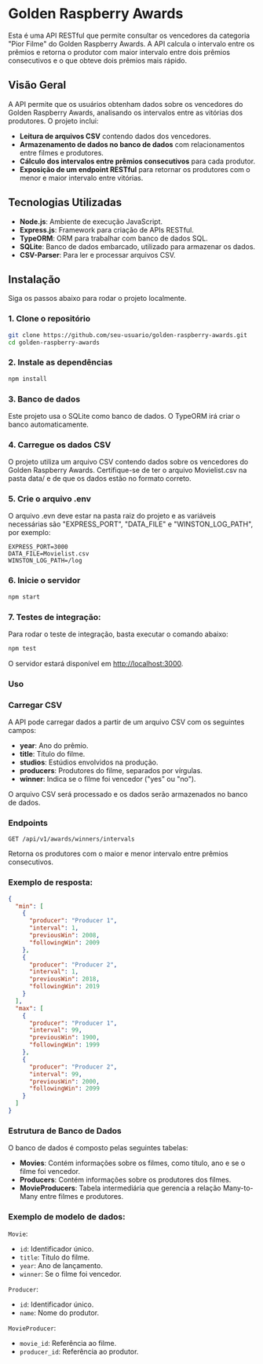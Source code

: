 # Golden Raspberry Awards

Esta é uma API RESTful que permite consultar os vencedores da categoria "Pior Filme" do Golden Raspberry Awards. A API calcula o intervalo entre os prêmios e retorna o produtor com maior intervalo entre dois prêmios consecutivos e o que obteve dois prêmios mais rápido.

## Visão Geral
A API permite que os usuários obtenham dados sobre os vencedores do Golden Raspberry Awards, analisando os intervalos entre as vitórias dos produtores. O projeto inclui:

* **Leitura de arquivos CSV** contendo dados dos vencedores.
* **Armazenamento de dados no banco de dados** com relacionamentos entre filmes e produtores.
* **Cálculo dos intervalos entre prêmios consecutivos** para cada produtor.
* **Exposição de um endpoint RESTful** para retornar os produtores com o menor e maior intervalo entre vitórias.

## Tecnologias Utilizadas
* **Node.js**: Ambiente de execução JavaScript.
* **Express.js**: Framework para criação de APIs RESTful.
* **TypeORM**: ORM para trabalhar com banco de dados SQL.
* **SQLite**: Banco de dados embarcado, utilizado para armazenar os dados.
* **CSV-Parser**: Para ler e processar arquivos CSV.

## Instalação
Siga os passos abaixo para rodar o projeto localmente.

### 1. Clone o repositório
```bash
git clone https://github.com/seu-usuario/golden-raspberry-awards.git
cd golden-raspberry-awards 
```
### 2. Instale as dependências
```bash
npm install
```
### 3. Banco de dados
Este projeto usa o SQLite como banco de dados. O TypeORM irá criar o banco automaticamente.

### 4. Carregue os dados CSV
O projeto utiliza um arquivo CSV contendo dados sobre os vencedores do Golden Raspberry Awards. Certifique-se de ter o arquivo Movielist.csv na pasta data/ e de que os dados estão no formato correto.

### 5. Crie o arquivo .env

O arquivo .evn deve estar na pasta raiz do projeto e as variáveis necessárias são "EXPRESS_PORT", "DATA_FILE" e "WINSTON_LOG_PATH", por exemplo:
```
EXPRESS_PORT=3000
DATA_FILE=Movielist.csv
WINSTON_LOG_PATH=/log
```

### 6. Inicie o servidor
```bash
npm start
```

### 7. Testes de integração:

Para rodar o teste de integração, basta executar o comando abaixo:

```bash
npm test
```

O servidor estará disponível em [http://localhost:3000](http://localhost:3000).

### Uso
### Carregar CSV
A API pode carregar dados a partir de um arquivo CSV com os seguintes campos:

* **year**: Ano do prêmio.
* **title**: Título do filme.
* **studios**: Estúdios envolvidos na produção.
* **producers**: Produtores do filme, separados por vírgulas.
* **winner**: Indica se o filme foi vencedor ("yes" ou "no").

O arquivo CSV será processado e os dados serão armazenados no banco de dados.

### Endpoints
`GET /api/v1/awards/winners/intervals`

Retorna os produtores com o maior e menor intervalo entre prêmios consecutivos.

### Exemplo de resposta:

```json
{
  "min": [
    {
      "producer": "Producer 1",
      "interval": 1,
      "previousWin": 2008,
      "followingWin": 2009
    },
    {
      "producer": "Producer 2",
      "interval": 1,
      "previousWin": 2018,
      "followingWin": 2019
    }
  ],
  "max": [
    {
      "producer": "Producer 1",
      "interval": 99,
      "previousWin": 1900,
      "followingWin": 1999
    },
    {
      "producer": "Producer 2",
      "interval": 99,
      "previousWin": 2000,
      "followingWin": 2099
    }
  ]
}
```

### Estrutura de Banco de Dados

O banco de dados é composto pelas seguintes tabelas:

* **Movies**: Contém informações sobre os filmes, como título, ano e se o filme foi vencedor.
* **Producers**: Contém informações sobre os produtores dos filmes.
* **MovieProducers**: Tabela intermediária que gerencia a relação Many-to-Many entre filmes e produtores.

### Exemplo de modelo de dados:
`Movie`:
* `id`: Identificador único.
* `title`: Título do filme.
* `year`: Ano de lançamento.
* `winner`: Se o filme foi vencedor.

`Producer`:
* `id`: Identificador único.
* `name`: Nome do produtor.

`MovieProducer`:
* `movie_id`: Referência ao filme.
* `producer_id`: Referência ao produtor.
